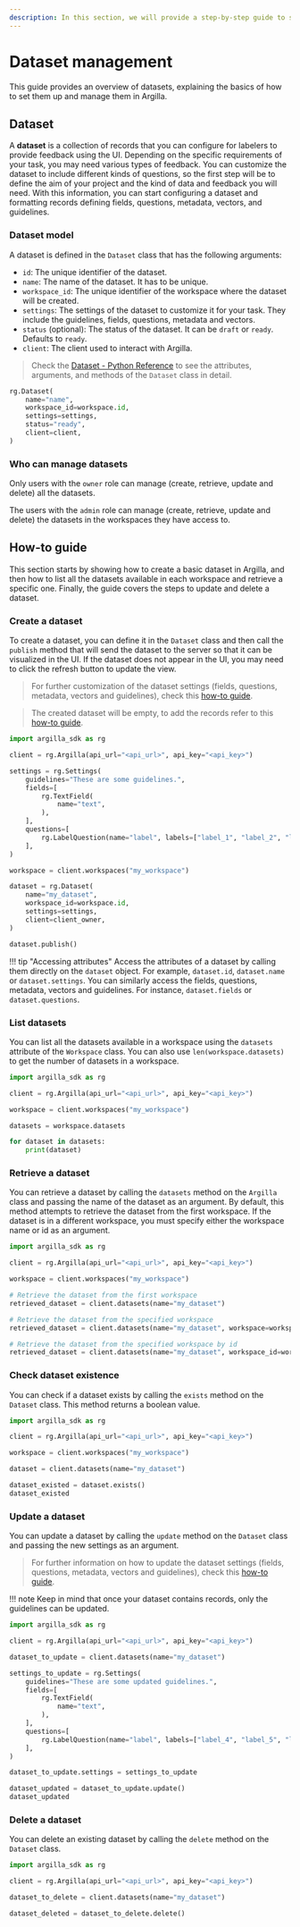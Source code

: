 ```yaml
---
description: In this section, we will provide a step-by-step guide to show how to manage datasets.
---
```


# Dataset management

This guide provides an overview of datasets, explaining the basics of how to set them up and manage them in Argilla.

## Dataset

A **dataset** is a collection of records that you can configure for labelers to provide feedback using the UI. Depending on the specific requirements of your task, you may need various types of feedback. You can customize the dataset to include different kinds of questions, so the first step will be to define the aim of your project and the kind of data and feedback you will need. With this information, you can start configuring a dataset and formatting records defining fields, questions, metadata, vectors, and guidelines.

### Dataset model

A dataset is defined in the `Dataset` class that has the following arguments:

* `id`: The unique identifier of the dataset.
* `name`: The name of the dataset. It has to be unique.
* `workspace_id`: The unique identifier of the workspace where the dataset will be created.
* `settings`: The settings of the dataset to customize it for your task. They include the guidelines, fields, questions, metadata and vectors.
* `status` (optional): The status of the dataset. It can be `draft` or `ready`. Defaults to `ready`.
* `client`: The client used to interact with Argilla.

> Check the [Dataset - Python Reference](../../reference/argilla_sdk/datasets/dataset.md) to see the attributes, arguments, and methods of the `Dataset` class in detail.

```python
rg.Dataset(
    name="name",
    workspace_id=workspace.id,
    settings=settings,
    status="ready",
    client=client,
)
```

### Who can manage datasets

Only users with the `owner` role can manage (create, retrieve, update and delete) all the datasets.

The users with the `admin` role can manage (create, retrieve, update and delete) the datasets in the workspaces they have access to.

## How-to guide

This section starts by showing how to create a basic dataset in Argilla, and then how to list all the datasets available in each workspace and retrieve a specific one. Finally, the guide covers the steps to update and delete a dataset.

### Create a dataset

To create a dataset, you can define it in the `Dataset` class and then call the `publish` method that will send the dataset to the server so that it can be visualized in the UI. If the dataset does not appear in the UI, you may need to click the refresh button to update the view.

> For further customization of the dataset settings (fields, questions, metadata, vectors and guidelines), check this [how-to guide](settings.md). 

> The created dataset will be empty, to add the records refer to this [how-to guide](../record/index.md).

```python
import argilla_sdk as rg

client = rg.Argilla(api_url="<api_url>", api_key="<api_key>")

settings = rg.Settings(
    guidelines="These are some guidelines.",
    fields=[
        rg.TextField(
            name="text",
        ),
    ],
    questions=[
        rg.LabelQuestion(name="label", labels=["label_1", "label_2", "label_3"]),
    ],
)

workspace = client.workspaces("my_workspace")

dataset = rg.Dataset(
    name="my_dataset",
    workspace_id=workspace.id,
    settings=settings,
    client=client_owner,
)

dataset.publish()
```
!!! tip "Accessing attributes"
    Access the attributes of a dataset by calling them directly on the `dataset` object. For example, `dataset.id`, `dataset.name` or `dataset.settings`. You can similarly access the fields, questions, metadata, vectors and guidelines. For instance, `dataset.fields` or `dataset.questions`.

### List datasets

You can list all the datasets available in a workspace using the `datasets` attribute of the `Workspace` class. You can also use `len(workspace.datasets)` to get the number of datasets in a workspace.

```python
import argilla_sdk as rg

client = rg.Argilla(api_url="<api_url>", api_key="<api_key>")

workspace = client.workspaces("my_workspace")

datasets = workspace.datasets

for dataset in datasets:
    print(dataset)
```

### Retrieve a dataset

You can retrieve a dataset by calling the `datasets` method on the `Argilla` class and passing the name of the dataset as an argument. By default, this method attempts to retrieve the dataset from the first workspace. If the dataset is in a different workspace, you must specify either the workspace name or id as an argument.

```python
import argilla_sdk as rg

client = rg.Argilla(api_url="<api_url>", api_key="<api_key>")

workspace = client.workspaces("my_workspace")

# Retrieve the dataset from the first workspace
retrieved_dataset = client.datasets(name="my_dataset")

# Retrieve the dataset from the specified workspace
retrieved_dataset = client.datasets(name="my_dataset", workspace=workspace)

# Retrieve the dataset from the specified workspace by id
retrieved_dataset = client.datasets(name="my_dataset", workspace_id=workspace.id)
```

### Check dataset existence

You can check if a dataset exists by calling the `exists` method on the `Dataset` class. This method returns a boolean value.

```python
import argilla_sdk as rg

client = rg.Argilla(api_url="<api_url>", api_key="<api_key>")

workspace = client.workspaces("my_workspace")

dataset = client.datasets(name="my_dataset")

dataset_existed = dataset.exists()
dataset_existed
```

### Update a dataset

You can update a dataset by calling the `update` method on the `Dataset` class and passing the new settings as an argument.

> For further information on how to update the dataset settings (fields, questions, metadata, vectors and guidelines), check this [how-to guide](settings.md).

!!! note
    Keep in mind that once your dataset contains records, only the guidelines can be updated.

```python
import argilla_sdk as rg

client = rg.Argilla(api_url="<api_url>", api_key="<api_key>")

dataset_to_update = client.datasets(name="my_dataset")

settings_to_update = rg.Settings(
    guidelines="These are some updated guidelines.",
    fields=[
        rg.TextField(
            name="text",
        ),
    ],
    questions=[
        rg.LabelQuestion(name="label", labels=["label_4", "label_5", "label_6"]),
    ],
)

dataset_to_update.settings = settings_to_update

dataset_updated = dataset_to_update.update()
dataset_updated
```

### Delete a dataset

You can delete an existing dataset by calling the `delete` method on the `Dataset` class.

```python
import argilla_sdk as rg

client = rg.Argilla(api_url="<api_url>", api_key="<api_key>")

dataset_to_delete = client.datasets(name="my_dataset")

dataset_deleted = dataset_to_delete.delete()
```